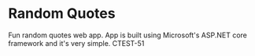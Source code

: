 # Random Quotes
Fun random quotes web app.  App is built using Microsoft's ASP.NET core framework and it's very simple.
CTEST-51
